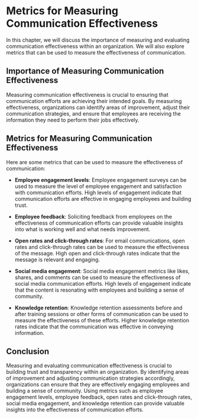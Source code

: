 Metrics for Measuring Communication Effectiveness
==================================================================================================================

In this chapter, we will discuss the importance of measuring and evaluating communication effectiveness within an organization. We will also explore metrics that can be used to measure the effectiveness of communication.

Importance of Measuring Communication Effectiveness
---------------------------------------------------

Measuring communication effectiveness is crucial to ensuring that communication efforts are achieving their intended goals. By measuring effectiveness, organizations can identify areas of improvement, adjust their communication strategies, and ensure that employees are receiving the information they need to perform their jobs effectively.

Metrics for Measuring Communication Effectiveness
-------------------------------------------------

Here are some metrics that can be used to measure the effectiveness of communication:

* **Employee engagement levels**: Employee engagement surveys can be used to measure the level of employee engagement and satisfaction with communication efforts. High levels of engagement indicate that communication efforts are effective in engaging employees and building trust.

* **Employee feedback**: Soliciting feedback from employees on the effectiveness of communication efforts can provide valuable insights into what is working well and what needs improvement.

* **Open rates and click-through rates**: For email communications, open rates and click-through rates can be used to measure the effectiveness of the message. High open and click-through rates indicate that the message is relevant and engaging.

* **Social media engagement**: Social media engagement metrics like likes, shares, and comments can be used to measure the effectiveness of social media communication efforts. High levels of engagement indicate that the content is resonating with employees and building a sense of community.

* **Knowledge retention**: Knowledge retention assessments before and after training sessions or other forms of communication can be used to measure the effectiveness of these efforts. Higher knowledge retention rates indicate that the communication was effective in conveying information.

Conclusion
----------

Measuring and evaluating communication effectiveness is crucial to building trust and transparency within an organization. By identifying areas of improvement and adjusting communication strategies accordingly, organizations can ensure that they are effectively engaging employees and building a sense of community. Using metrics such as employee engagement levels, employee feedback, open rates and click-through rates, social media engagement, and knowledge retention can provide valuable insights into the effectiveness of communication efforts.
